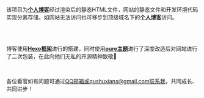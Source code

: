 该项目为[**个人博客**](https://qushuxian.github.io)经过渲染后的静态HTML文件，网站的静态文件和开发环境代码实现分离存储。如网站无法访问也可移步到顶级域名下的[**个人博客**](http://qushuxian.com)访问。

<br>

<br>

博客使用[**Hexo框架**](https://hexo.io/zh-cn/)进行的搭建，同时使用[**pure主题**](https://github.com/cofess/hexo-theme-pure.git)进行了深度改造后对网站进行了二次包装，在此向他们无私的开源精神致敬🙆

<br>

各位看官如有问题可通过[QQ邮箱](https://mail.qq.com/cgi-bin/qm_share?t=qm_mailme&email=705738286@qq.com)或qushuxians@gmail.com联系我，共同成长、共同进步！

